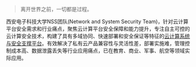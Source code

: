 > 离开世界之前，一切都是过程。


西安电子科技大学NSS团队(Network and System Security Team)，针对云计算平台安全需求和行业痛点，聚焦云计算平台安全保障和能力提升，专注自主可控的云计算安全技术，构建了具有多域协同、快速部署和安全保证等特征的[云计算系统与安全支撑平台](http://219.147.13.6:18080/)。有效解决了私有云产品兼容性与灵活性差，部署实施难，管理控制成本高、数据泄露丢失等行业应用痛点，已在教育、商业、军事、航空等领域实际应用。

